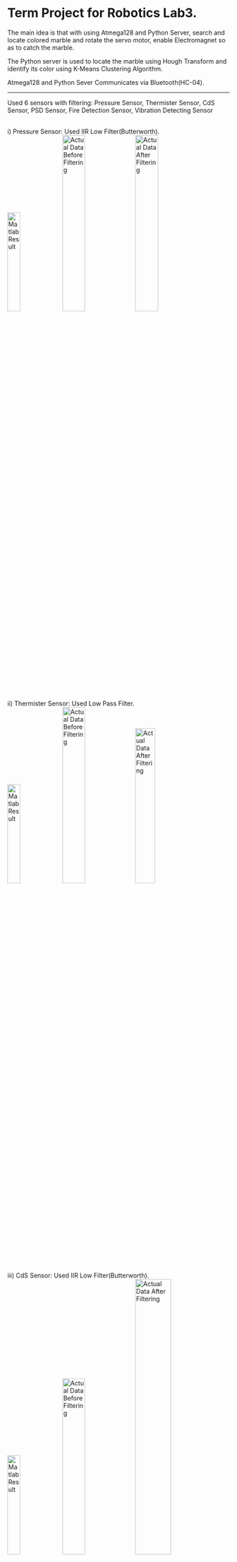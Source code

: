 <h1>Term Project for Robotics Lab3.</h1>

The main idea is that with using Atmega128 and Python Server, search and locate colored marble and rotate the servo motor, enable Electromagnet so as to catch the marble.

The Python server is used to locate the marble using Hough Transform and identify its color using K-Means Clustering Algorithm.

Atmega128 and Python Sever Communicates via Bluetooth(HC-04).

<hr>
Used 6 sensors with filtering: Pressure Sensor, Thermister Sensor, CdS Sensor, PSD Sensor, Fire Detection Sensor, Vibration Detecting Sensor<br><br>

i) Pressure Sensor: Used IIR Low Filter(Butterworth). <br>
<img src = "https://github.com/mongshil553/GccApplication1/assets/129606995/cfa31110-c6ef-409b-82f7-17083a4fae57" width="24%" height="24%" title="Matlab Result"> 
<img src = "https://github.com/mongshil553/GccApplication1/assets/129606995/84ea5d32-4c68-44a2-8699-76dd11d574e2" width="32%" height="32%" title="Actual Data Before Filtering"> 
<img src = "https://github.com/mongshil553/GccApplication1/assets/129606995/d2fb1386-20a0-49f2-ab2d-717f0cd18718" width="32%" height="32%" title="Actual Data After Filtering"> 


<br>ii) Thermister Sensor: Used Low Pass Filter. <br>
<img src = "https://github.com/mongshil553/GccApplication1/assets/129606995/204190dd-7046-48dc-a7b8-b071cf5f70c1" width="24%" height="24%" title="Matlab Result">
<img src = "https://github.com/mongshil553/GccApplication1/assets/129606995/6f36ff2a-3df1-445e-b15f-0a8246113020" width="32%" height="32%" title="Actual Data Before Filtering"> 
<img src = "https://github.com/mongshil553/GccApplication1/assets/129606995/b5cb4414-c2e5-451b-8bd5-8f09221c31d2" width="30%" height="30%" title="Actual Data After Filtering"> 

<br>iii) CdS Sensor: Used IIR Low Filter(Butterworth). <br>
<img src = "https://github.com/mongshil553/GccApplication1/assets/129606995/5ed2a1cc-3c51-489c-b580-80cf91ca57e9" width="24%" height="24%" title="Matlab Result">
<img src = "https://github.com/mongshil553/GccApplication1/assets/129606995/440e30b0-6e98-4c18-8d2f-d422d210b199" width="32%" height="32%" title="Actual Data Before Filtering"> 
<img src = "https://github.com/mongshil553/GccApplication1/assets/129606995/91696f82-a984-4875-9268-270c27b3fc12" width="40%" height="40%" title="Actual Data After Filtering"> 

<br> iv) PSD Sensor: Used IIR Low Filter(Butterworth). <br>
<img src = "https://github.com/mongshil553/GccApplication1/assets/129606995/a43835b6-928c-400a-a7ae-0591a3ab7312" width="24%" height="24%" title="Matlab Result">
<img src = "https://github.com/mongshil553/GccApplication1/assets/129606995/349da58d-2a61-4d50-9561-f647ecffbfa7" width="37%" height="37%" title="Actual Data Before Filtering"> 
<img src = "https://github.com/mongshil553/GccApplication1/assets/129606995/cec50a78-4d11-42de-9d00-a42cf59d0a49" width="37%" height="37%" title="Actual Data After Filtering"> 

<img src = "" width="24%" height="24%" title="Matlab Result">
<img src = "" width="32%" height="32%" title="Actual Data Before Filtering"> 
<img src = "" width="32%" height="32%" title="Actual Data After Filtering"> 
